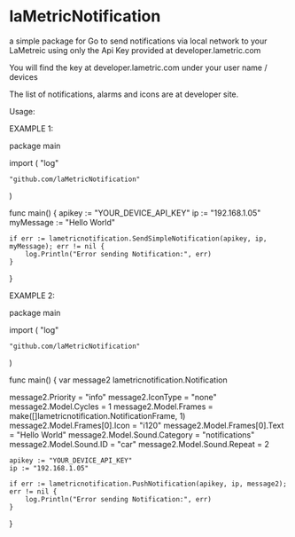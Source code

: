 # laMetricNotification
a simple package for Go to send notifications via local network to your LaMetreic 
using only the Api Key provided at developer.lametric.com

You will find the key at developer.lametric.com under your user name / devices

The list of notifications, alarms and icons are at developer site.

Usage:

EXAMPLE 1:

package main

import (
	"log"

	"github.com/laMetricNotification"
)

func main() {
	apikey := "YOUR_DEVICE_API_KEY"
	ip := "192.168.1.05"
  myMessage := "Hello World"
  
	if err := lametricnotification.SendSimpleNotification(apikey, ip, myMessage); err != nil {
		log.Println("Error sending Notification:", err)
	}
}
  
EXAMPLE 2:

package main

import (
	"log"

	"github.com/laMetricNotification"
)

func main() {
	var message2 lametricnotification.Notification
	
  message2.Priority = "info"
	message2.IconType = "none"
	message2.Model.Cycles = 1
	message2.Model.Frames = make([]lametricnotification.NotificationFrame, 1)
	message2.Model.Frames[0].Icon = "i120"
	message2.Model.Frames[0].Text = "Hello World"
	message2.Model.Sound.Category = "notifications"
	message2.Model.Sound.ID = "car"
	message2.Model.Sound.Repeat = 2

	apikey := "YOUR_DEVICE_API_KEY"
	ip := "192.168.1.05"

	if err := lametricnotification.PushNotification(apikey, ip, message2); err != nil {
		log.Println("Error sending Notification:", err)
	}
}





